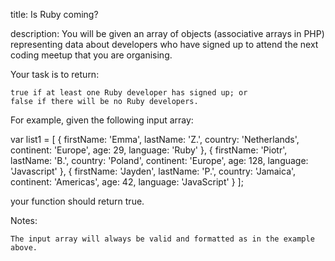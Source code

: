 title: Is Ruby coming?

description: You will be given an array of objects (associative arrays in PHP) representing data about developers who have signed up to attend the next coding meetup that you are organising.

Your task is to return:

    true if at least one Ruby developer has signed up; or
    false if there will be no Ruby developers.

For example, given the following input array:

var list1 = [
{ firstName: 'Emma', lastName: 'Z.', country: 'Netherlands', continent: 'Europe', age: 29, language: 'Ruby' },
{ firstName: 'Piotr', lastName: 'B.', country: 'Poland', continent: 'Europe', age: 128, language: 'Javascript' },
{ firstName: 'Jayden', lastName: 'P.', country: 'Jamaica', continent: 'Americas', age: 42, language: 'JavaScript' }
];

your function should return true.

Notes:

    The input array will always be valid and formatted as in the example above.
